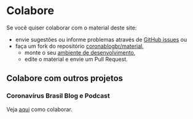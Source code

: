 # Colabore

Se você quiser colaborar com o material deste site:

- envie sugestões ou informe problemas através de [GitHub issues](https://github.com/coronablogbr/material/issues) ou
- faça um fork do repositório [coronablogbr/material](https://github.com/coronablogbr/material),
    - monte o seu [ambiente de desenvolvimento](ambiente-desenvolvimento.md),
    - edite o material e envie um Pull Request.

## Colabore com outros projetos

### Coronavírus Brasil Blog e Podcast

Veja [aqui](https://coronablogbr.org/contribua) como colaborar.